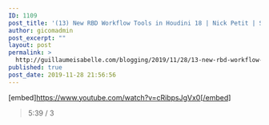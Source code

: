```yaml
---
ID: 1109
post_title: '(13) New RBD Workflow Tools in Houdini 18 | Nick Petit | SIGGRAPH Asia 2019 &#8211; YouTube'
author: gicomadmin
post_excerpt: ""
layout: post
permalink: >
  http://guillaumeisabelle.com/blogging/2019/11/28/13-new-rbd-workflow-tools-in-houdini-18-nick-petit-siggraph-asia-2019-youtube/
published: true
post_date: 2019-11-28 21:56:56
---
```

[embed]https://www.youtube.com/watch?v=cRibpsJgVx0[/embed] 
> 5:39 / 3